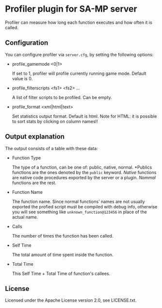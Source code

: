 Profiler plugin for SA-MP server
================================

Profiler can measure how long each function executes and how often it is called.

Configuration
-------------

You can configure profiler via `server.cfg`, by setting the following options:

* profile_gamemode &lt;0|1&gt;

  If set to 1, profiler will profile currently running game mode. Default value is 0.

* profile_filterscripts &lt;fs1&gt; &lt;fs2&gt; ...

  A list of filter scripts to be profiled. Can be empty.

* profile_format &lt;xml|html|text&gt;

  Set statistics output format. Default is html. 
  Note for HTML: it is possible to sort stats by clicking on column names!!

Output explanation
------------------

The output consists of a table with these data:

*	Function Type

	The type of a function, can be one of: public, native, normal.
	*Publics functions are the ones denoted by the `public` keyword. 
	*Native* functions are native code procedures exported by the server or a plugin.
	*Nommal* functions are the rest.

*	Function Name

	The function name. Since normal functions' names are not usually exported the profied script
	must be compiled with debug info, otherwise you will see something like `unknown_function@123456`
	in place of the actual name.

*	Calls

	The number of times the function has been called. 

*	Self Time

	The total amount of time spent inside the function.

*	Total Time

	This Self Time + Total Time of function's callees.

License
-------

Licensed under the Apache License version 2.0, see LICENSE.txt.

